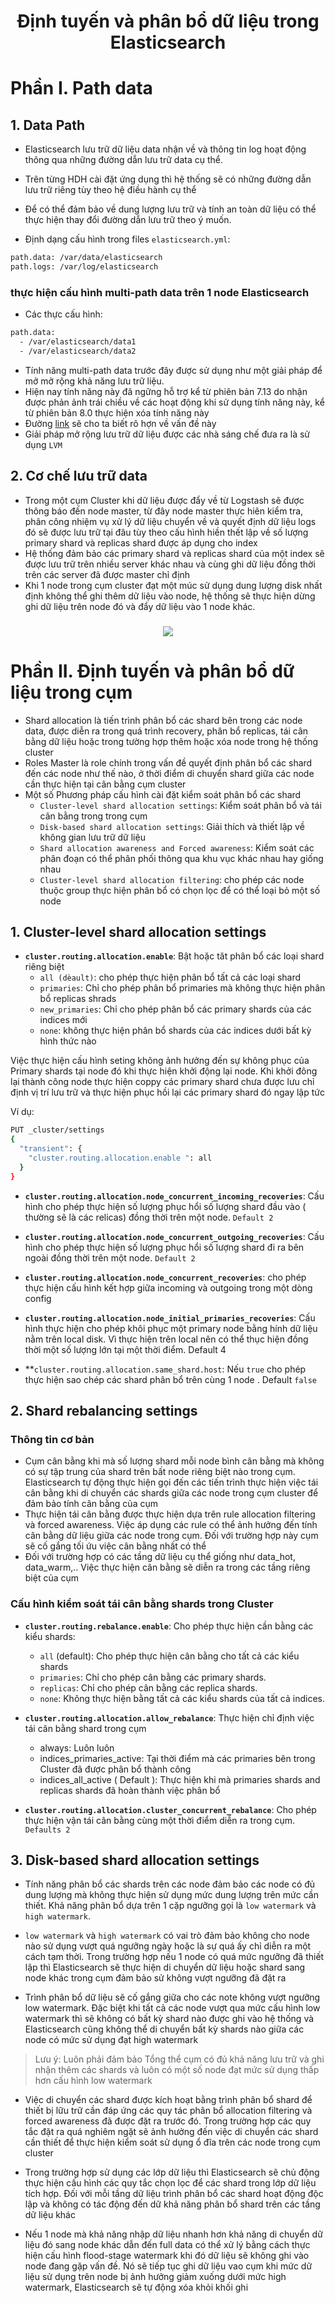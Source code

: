 <h1 align="center">Định tuyến và phân bổ dữ liệu trong Elasticsearch</h1>

# Phần I. Path data
## 1. Data Path
- Elasticsearch lưu trữ dữ liệu data nhận về và thông tin log hoạt động thông qua những đường dẫn lưu trữ data cụ thể.
- Trên từng HDH cài đặt ứng dụng thì hệ thống sẽ có những đường dẫn lưu trữ riêng tùy theo hệ điều hành cụ thể
- Để có thể đảm bảo về dung lượng lưu trữ và tính an toàn dữ liệu có thể thực hiện thay đổi đường dẫn lưu trữ theo ý muốn.

- Định dạng cấu hình trong files `elasticsearch.yml`:
```sh
path.data: /var/data/elasticsearch
path.logs: /var/log/elasticsearch
```
### thực hiện cấu hình multi-path data trên 1 node Elasticsearch
- Các thực cấu hình:
```sh
path.data: 
  - /var/elasticsearch/data1
  - /var/elasticsearch/data2
```
- Tính năng multi-path data trước đây được sử dụng như một giải pháp để mở mở rộng khả năng lưu trữ liệu.
- Hiện nay tính năng này đã ngững hỗ trợ kể từ phiên bản 7.13 do nhận được phản ảnh trái chiều về các hoạt động khi sử dụng tính năng này, kể từ phiên bản 8.0 thực hiện xóa tính năng này
- Đường [link](https://github.com/elastic/elasticsearch/issues/71205) sẽ cho ta biết rõ hợn về vấn đề này
- Giải pháp mở rộng lưu trữ dữ liệu được các nhà sáng chế đưa ra là sử dụng `LVM`
## 2. Cơ chế lưu trữ data
- Trong một cụm Cluster khi dữ liệu được đẩy về từ Logstash sẽ được thông báo đến node master, từ đây node master thực hiên kiểm tra, phân công nhiệm vụ xử lý dữ liệu chuyển về và quyết định dữ liệu logs đó sẽ được lưu trữ tại đâu tùy theo cấu hình hiền thết lập về số lượng primary shard và replicas shard được áp dụng cho index 
- Hệ thống đảm bảo các primary shard và replicas shard của một index sẽ được lưu trữ trên nhiều server khác nhau và cùng ghi dữ liệu đồng thời trên các server đã được master chỉ định
- Khi 1 node trong cụm cluster đạt một múc sử dụng dung lượng disk nhất định không thể ghi thêm dữ liệu vào node, hệ thống sẽ thực hiện dừng ghi dữ liệu trên node đó và đẩy dữ liệu vào 1 node khác. 

<h3 align="center"><img src="../../../../../ELK-Stack/03-Images/dosc/51.png"></h3>

# Phần II. Định tuyến và phân bổ dữ liệu trong cụm
- Shard allocation là tiến trình phân bổ các shard bên trong các node data, được diễn ra trong quá trình recovery, phân bổ replicas, tái cân bằng dữ liệu hoặc trong tường hợp thêm hoặc xóa node trong hệ thống cluster
- Roles Master là role chính trong vấn đề quyết định phân bổ các shard đến các node như thế nào, ở thời điểm di chuyển shard giữa các node cần thực hiện tại cân bằng cụm cluster 
- Một số Phương pháp cấu hình cài đặt kiểm soát phân bổ các shard
  - `Cluster-level shard allocation settings`: Kiểm soát phân bổ và tái cân bằng trong trong cụm
  - `Disk-based shard allocation settings`: Giải thích và thiết lập về không gian lưu trữ dữ liệu
  - `Shard allocation awareness and Forced awareness`: Kiểm soát các phân đoạn có thể phân phối thông qua khu vục khác nhau hay giống nhau
  - `Cluster-level shard allocation filtering`: cho phép các node thuộc group thực hiện phân bổ có chọn lọc để có thể loại bỏ một số node

## 1. Cluster-level shard allocation settings

- **`cluster.routing.allocation.enable`**: Bật hoặc tăt phân bổ  các loại shard riêng biệt
  - `all (dèault)`: cho phép thực hiện phân bổ tất cả các loại shard
  - `primaries`: Chỉ cho phép phân bổ primaries mà không thực hiện phân bổ replicas shrads
  - `new_primaries`: Chỉ cho phép phân bổ các  primary shards của các indices mới
  - `none`: không thực hiện phân bổ shards của các indices dưới bất kỳ hình thức nào

Việc thực hiện cấu hình seting không ảnh hưởng đến sự không phục của Primary shards tại node đó khi thực hiện khởi động lại node. Khi khởi đông lại thành công node thực hiện coppy các primary shard chưa được lưu chỉ định vị trí lưu trữ và thực hiện phục hồi lại các primary shard đó ngay lập tức 

Ví dụ: 
```sh
PUT _cluster/settings
{
  "transient": {
    "cluster.routing.allocation.enable ": all
  }
}
```

- **`cluster.routing.allocation.node_concurrent_incoming_recoveries`**: Cấu hình cho phép thực hiện số lượng phục hổi số lượng shard đầu vào ( thường sẽ là các relicas) đồng thời trên một node. `Default 2`

- **`cluster.routing.allocation.node_concurrent_outgoing_recoveries`**: Cấu hình cho phép thực hiện số lượng phục hổi số lượng shard đi ra bên ngoài đồng thời trên một node. `Default 2`

- **`cluster.routing.allocation.node_concurrent_recoveries`**: cho phép thực hiện cấu hình kết hợp giữa incoming và outgoing trong một dòng config

- **`cluster.routing.allocation.node_initial_primaries_recoveries`**: Cấu hình thực hiện cho phép khôi phục một primary node bằng hính dữ liệu nằm trên local disk. Vì thực hiện trên local nên có thể thục hiện đồng thời một số lượng lớn tại một thời điểm. Default 4

- **`cluster.routing.allocation.same_shard.host`: Nếu `true` cho phép thực hiện sao chép các shard phân bổ  trên cùng 1 node . Default `false`

## 2. Shard rebalancing settings
### Thông tin cơ bản
- Cụm cân bằng khi mà số lượng shard mỗi node bình cân bằng mà không có sự tập trung của shard trên bất node riêng biệt nào trong cụm. Elasticsearch tự động thực hiện gọi đến các tiến trình thực hiện việc tái cân bằng khi di chuyển các shards giữa các node trong cụm cluster để đảm bảo tính cân bằng của cụm
- Thực hiện tái cân bằng được thực hiện dựa trên rule allocation filtering và forced awareness. Việc áp dụng các rule có thể ảnh hưởng đến tính cân bằng dữ liệu giữa các node trong cụm. Đối với trường hợp này cụm sẽ cố gắng tối ứu việc cân bằng nhất có thể
- Đối với trường hợp có các tầng dữ liệu cụ thể giống như data_hot, data_warm,.. Việc thực hiện cân bằng sẽ diễn ra trong các tầng riêng biệt của cụm

### Cấu hình kiểm soát tái cân bằng shards trong Cluster

- **`cluster.routing.rebalance.enable`**: Cho phép thực hiện cần bằng các kiểu shards:
  - `all` (default): Cho phép thực hiện cân bằng cho tất cả các kiểu shards
  - `primaries`: Chỉ cho phép cân bằng các primary shards.
  - `replicas`: Chỉ cho phép cân bằng các replica shards.
  - `none`: Không thực hiện bằng tất cả các kiểu shards của tất cả indices.

- **`cluster.routing.allocation.allow_rebalance`**: Thực hiện chỉ định việc tái cân bằng shard trong cụm
  - always: Luôn luôn
  - indices_primaries_active: Tại thời điểm mà các primaries bên trong Cluster đã được phân bổ thành công
  - indices_all_active ( Default ): Thực hiện khi mà primaries shards and replicas shards đã hoàn thành việc phân bổ

- **`cluster.routing.allocation.cluster_concurrent_rebalance`**: Cho phép thực hiện vận tái cân bằng cùng một thời điểm diễn ra trong cụm. `Defaults 2`

## 3. Disk-based shard allocation settings
- Tính năng phân bổ các shards trên các node đảm bảo các node có đủ dung lượng mà không thực hiện sử dụng mức dung lượng trên mức cần thiết. Khả năng phân bổ dựa trên 1 cặp ngưỡng gọi là `low watermark` và `high watermark`. 
- `low watermark` và `high watermark` có vai trò đảm bảo không cho node nào sử dụng vượt quá ngưỡng ngày hoặc là sự quá ấy chỉ diễn ra một cách tạm thời. Trong trường hợp nếu 1 node có quá mức ngưỡng đã thiết lập thì Elasticsearch sẽ thực hiện di chuyển dữ liệu hoặc shard sang node khác trong cụm đảm bảo sử không vượt ngưỡng đã đặt ra

- Trình phân bổ dữ liệu sẽ cố gắng giữa cho các note không vượt ngưỡng low watermark. Đặc biệt khi tất cả các node vượt qua mức cấu hình low watermark thì sẽ không có bất kỳ shard nào được ghi vào hệ thống và Elasticsearch cũng không thể di chuyển bất kỳ shards nào giữa các node có mức sử dụng đạt high watermark

> Lưu ý: Luôn phải đảm bảo Tổng thể cụm có đủ khả năng lưu trữ và ghi nhận thêm các shards và luôn có một số node đạt mức sử dụng thấp hơn cấu hình low watermark


- Việc di chuyển các shard được kích hoạt bằng trình phân bổ shard để thiết bị lữu trữ cần đáp ứng các quy tác phân bổ  allocation filtering và forced awareness đã được đặt ra trước đó. Trong trường hợp các quy tắc đặt ra quá nghiêm ngặt sẽ ảnh hưởng đến việc di chuyển các shard cần thiết để thực hiện kiểm soát sử dụng ổ đĩa trên các node trong cụm cluster

- Trong trường hợp sử dụng các lớp dữ liệu thì Elasticsearch sẽ chủ động thực hiện cấu hình các quy tắc chọn lọc để các shard trong lớp dữ liệu tích hợp. Đối với mỗi tầng dữ liệu trình phân bổ các shard hoạt động độc lập và không có tác động đến dữ khả năng phân bổ shard trên các tầng dữ liệu khác

- Nếu 1 node mà khả năng nhập dữ liệu nhanh hơn khả năng di chuyển dữ liệu đó sang node khác dẫn đến full data có thể xử lý bằng cách thực hiện cấu hình flood-stage watermark khi đó dữ liệu sẽ không ghi vào node đang gặp vấn đề. Nó sẽ tiếp tục ghi dữ liệu vao cụm khi mức dữ liệu sử dụng trên node bị ảnh hưởng giảm xuống dưới mức high watermark, Elasticsearch sẽ tự động xóa khỏi khối ghi

